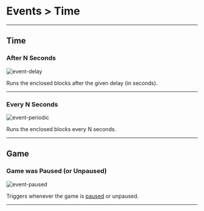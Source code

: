 # Events > Time

***

## Time

### <a name="event-delay"></a> After N Seconds

![event-delay](http://static.stencyl.com/pedia2/block-images/13%20-%20Events/5%20-%20Time/event-delay.png)

Runs the enclosed blocks after the given delay (in seconds).

***

### <a name="event-periodic"></a> Every N Seconds

![event-periodic](http://static.stencyl.com/pedia2/block-images/13%20-%20Events/5%20-%20Time/event-periodic.png)

Runs the enclosed blocks every N seconds.

***

## Game

### <a name="event-paused"></a> Game was Paused (or Unpaused)

![event-paused](http://static.stencyl.com/pedia2/block-images/13%20-%20Events/6%20-%20Time/event-paused.png)

Triggers whenever the game is [paused](http://www.stencyl.com/help/view/pausing/) or unpaused.

***

